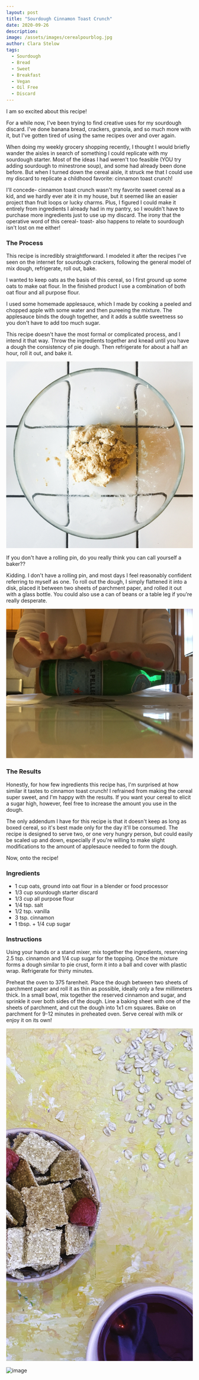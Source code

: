 ```yaml
---
layout: post
title: "Sourdough Cinnamon Toast Crunch"
date: 2020-09-26
description: 
image: /assets/images/cerealpourblog.jpg
author: Clara Stelow
tags: 
  - Sourdough
  - Bread
  - Sweet
  - Breakfast
  - Vegan
  - Oil Free
  - Discard
---
```

I am so excited about this recipe!

For a while now, I've been trying to find creative uses for my sourdough discard. I've done banana bread, crackers, granola, and so much more with it, but I've gotten tired of using the same recipes over and over again.

When doing my weekly grocery shopping recently, I thought I would briefly wander the aisles in search of something I could replicate with my sourdough starter. Most of the ideas I had weren't too feasible (YOU try adding sourdough to minestrone soup), and some had already been done before. But when I turned down the cereal aisle, it struck me that I could use my discard to replicate a childhood favorite: cinnamon toast crunch!

I'll concede- cinnamon toast crunch wasn't my favorite sweet cereal as a kid, and we hardly ever ate it in my house, but it seemed like an easier project than fruit loops or lucky charms. Plus, I figured I could make it entirely from ingredients I already had in my pantry, so I wouldn't have to purchase more ingredients just to use up my discard. The irony that the operative word of this cereal- toast- also happens to relate to sourdough isn't lost on me either!

### The Process

This recipe is incredibly straightforward. I modeled it after the recipes I've seen on the internet for sourdough crackers, following the general model of mix dough, refrigerate, roll out, bake. 

I wanted to keep oats as the basis of this cereal, so I first ground up some oats to make oat flour. In the finished product I use a combination of both oat flour and all purpose flour.

I used some homemade applesauce, which I made by cooking a peeled and chopped apple with some water and then pureeing the mixture. The applesauce binds the dough together, and it adds a subtle sweetness so you don't have to add too much sugar.

This recipe doesn't have the most formal or complicated process, and I intend it that way. Throw the ingredients together and knead until you have a dough the consistency of pie dough. Then refrigerate for about a half an hour, roll it out, and bake it.

![image](/assets/images/dough.jpg)

If you don't have a rolling pin, do you really think you can call yourself a baker??

Kidding. I don't have a rolling pin, and most days I feel reasonably confident referring to myself as one. To roll out the dough, I simply flattened it into a disk, placed it between two sheets of parchment paper, and rolled it out with a glass bottle. You could also use a can of beans or a table leg if you're really desperate. 

![image](/assets/images/kneading.jpg)

### The Results

Honestly, for how few ingredients this recipe has, I'm surprised at how similar it tastes to cinnamon toast crunch! I refrained from making the cereal super sweet, and I'm happy with the results. If you want your cereal to elicit a sugar high, however, feel free to increase the amount you use in the dough. 

The only addendum I have for this recipe is that it doesn't keep as long as boxed cereal, so it's best made only for the day it'll be consumed. The recipe is designed to serve two, or one very hungry person, but could easily be scaled up and down, especially if you're willing to make slight modifications to the amount of applesauce needed to form the dough.

Now, onto the recipe!

### Ingredients

* 1 cup oats, ground into oat flour in a blender or food processor
* 1/3 cup sourdough starter discard
* 1/3 cup all purpose flour
* 1/4 tsp. salt
* 1/2 tsp. vanilla
* 3 tsp. cinnamon
* 1 tbsp. + 1/4 cup sugar

### Instructions

Using your hands or a stand mixer, mix together the ingredients, reserving 2.5 tsp. cinnamon and 1/4 cup sugar for the topping. Once the mixture forms a dough similar to pie crust, form it into a ball and cover with plastic wrap. Refrigerate for thirty minutes.

Preheat the oven to 375 farenheit. Place the dough between two sheets of parchment paper and roll it as thin as possible, ideally only a few millimeters thick. In a small bowl, mix together the reserved cinnamon and sugar, and sprinkle it over both sides of the dough. Line a baking sheet with one of the sheets of parchment, and cut the dough into 1x1 cm squares. Bake on parchment for 9-12 minutes in preheated oven. Serve cereal with milk or enjoy it on its own! 


![image](/assets/images/cinnacrunch.jpg)

![image](/assets/images/cerealpourblog.jpg)

